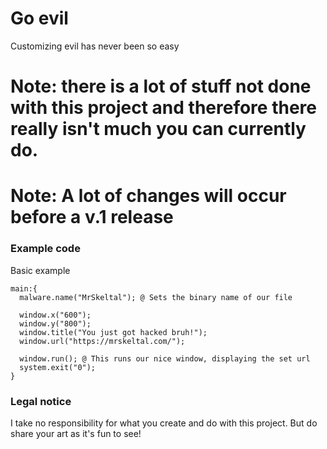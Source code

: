 # Go evil

Customizing evil has never been so easy

# Note: there is a lot of stuff not done with this project and therefore there really isn't much you can currently do.
# Note: A lot of changes will occur before a v.1 release

### Example code
Basic example
```
main:{
  malware.name("MrSkeltal"); @ Sets the binary name of our file

  window.x("600");
  window.y("800");
  window.title("You just got hacked bruh!");
  window.url("https://mrskeltal.com/");

  window.run(); @ This runs our nice window, displaying the set url
  system.exit("0");
}
```


### Legal notice
I take no responsibility for what you create and do with this project. But do share your art as it's fun to see!

